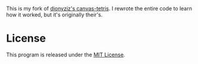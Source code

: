 This is my fork of [dionyziz's canvas-tetris](https://github.com/dionyziz/canvas-tetris/).
I rewrote the entire code to learn how it worked, but it's originally their's.

License
=======
This program is released under the [MIT License](http://opensource.org/licenses/MIT/).
